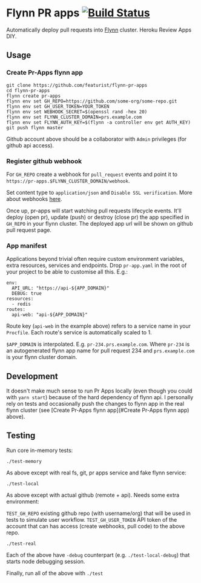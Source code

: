 # Flynn PR apps [![Build Status](https://semaphoreci.com/api/v1/featurist/flynn-pr-apps/branches/master/badge.svg)](https://semaphoreci.com/featurist/flynn-pr-apps)

Automatically deploy pull requests into [Flynn](https://flynn.io/) cluster. Heroku Review Apps DIY.

## Usage

### Create Pr-Apps flynn app

```
git clone https://github.com/featurist/flynn-pr-apps
cd flynn-pr-apps
flynn create pr-apps
flynn env set GH_REPO=https://github.com/some-org/some-repo.git
flynn env set GH_USER_TOKEN=YOUR_TOKEN
flynn env set WEBHOOK_SECRET=$(openssl rand -hex 20)
flynn env set FLYNN_CLUSTER_DOMAIN=prs.example.com
flynn env set FLYNN_AUTH_KEY=$(flynn -a controller env get AUTH_KEY)
git push flynn master
```

Github account above should be a collaborator with `Admin` privileges (for github api access).

### Register github webhook

For `GH_REPO` create a webhook for `pull_request` events and point it to `https://pr-apps.$FLYNN_CLUSTER_DOMAIN/webhook`.

Set content type to `application/json` and `Disable SSL verification`. More about webhooks [here](https://developer.github.com/webhooks/securing/).


Once up, pr-apps will start watching pull requests lifecycle events. It'll deploy (open pr), update (push) or destroy (close pr) the app specified in `GH_REPO` in your flynn cluster. The deployed app url will be shown on github pull request page.

### App manifest

Applications beyond trivial often require custom environment variables, extra resources, services and endpoints. Drop `pr-app.yaml` in the root of your project to be able to customise all this. E.g.:

```
env:
  API_URL: "https://api-${APP_DOMAIN}"
  DEBUG: true
resources:
  - redis
routes:
  api-web: "api-${APP_DOMAIN}"
```

Route key (`api-web` in the example above) refers to a service name in your `Procfile`. Each route's service is automatically scaled to 1.

`$APP_DOMAIN` is interpolated. E.g. `pr-234.prs.example.com`. Where `pr-234` is an autogenerated flynn app name for pull request 234 and `prs.example.com` is your flynn cluster domain.

## Development

It doesn't make much sense to run Pr Apps locally (even though you could with `yarn start`) because of the hard dependency of flynn api. I personally rely on tests and occasionally push the changes to flynn app in the real flynn cluster (see [Create Pr-Apps flynn app](#Create Pr-Apps flynn app) above).

## Testing

Run core in-memory tests:

```
./test-memory
```

As above except with real fs, git, pr apps service and fake flynn service:

```
./test-local
```

As above except with actual github (remote + api). Needs some extra environment:

`TEST_GH_REPO` existing github repo (with username/org) that will be used in tests to simulate user workflow.
`TEST_GH_USER_TOKEN` API token of the account that can has access (create webhooks, pull code) to the above repo.

```
./test-real
```

Each of the above have `-debug` counterpart (e.g. `./test-local-debug`) that starts node debugging session.

Finally, run all of the above with `./test`
